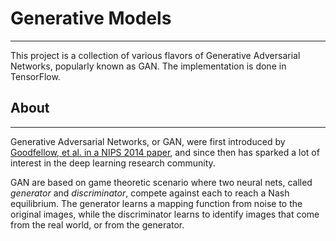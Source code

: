 # Generative Models
---
This project is a collection of various flavors of Generative Adversarial Networks, popularly known as GAN. The implementation is done in TensorFlow.

## About
---
Generative Adversarial Networks, or GAN, were first introduced by [Goodfellow, et al. in a NIPS 2014 paper](http://papers.nips.cc/paper/5423-generative-adversarial-nets), and since then has sparked a lot of interest in the deep learning research community.

GAN are based on game theoretic scenario where two neural nets, called *generator* and *discriminator*, compete against each to reach a Nash equilibrium. The generator learns a mapping function from noise to the original images, while the discriminator learns to identify images that come from the real world, or from the generator.
